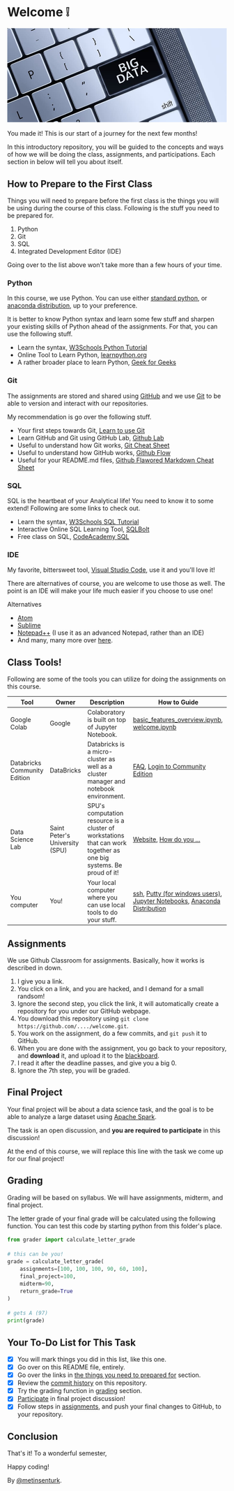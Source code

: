 # Welcome :grey_exclamation:

![Big Data](readme-contents/large-data-keyboard-computer.jpg)

You made it! This is our start of a journey for the next few months! 

In this introductory repository, you will be guided to the concepts and ways of how we will be doing the class, assignments, and participations. Each section in below will tell you about itself.

## How to Prepare to the First Class

Things you will need to prepare before the first class is the things you will be using during the course of this class. Following is the stuff you need to be prepared for.

1. Python
2. Git
3. SQL
4. Integrated Development Editor (IDE)

Going over to the list above won't take more than a few hours of your time. 

### Python

In this course, we use Python. You can use either [standard python](https://www.python.org/), or [anaconda distribution](https://www.anaconda.com/distribution/), up to your preference.

It is better to know Python syntax and learn some few stuff and sharpen your existing skills of Python ahead of the assignments. For that, you can use the following stuff.

- Learn the syntax, [W3Schools Python Tutorial](https://www.w3schools.com/python/default.asp)
- Online Tool to Learn Python, [learnpython.org](https://www.learnpython.org/)
- A rather broader place to learn Python, [Geek for Geeks](https://www.geeksforgeeks.org/python-programming-language/)

### Git 

The assignments are stored and shared using [GitHub](https://github.com/) and we use [Git](https://git-scm.com/) to be able to version and interact with our repositories.

My recommendation is go over the following stuff.

- Your first steps towards Git, [Learn to use Git](https://guides.github.com/activities/hello-world/)
- Learn GitHub and Git using GitHub Lab, [Github Lab](https://lab.github.com/)
- Useful to understand how Git works, [Git Cheat Sheet](https://education.github.com/git-cheat-sheet-education.pdf)
- Useful to understand how GitHub works, [Github Flow](https://enterprise.github.com/downloads/en/-github-flow-cheatsheet.pdf)
- Useful for your README.md files, [Github Flawored Markdown Cheat Sheet](https://enterprise.github.com/downloads/en/markdown-cheatsheet.pdf)

### SQL

SQL is the heartbeat of your Analytical life! You need to know it to some extend! Following are some links to check out.

- Learn the syntax, [W3Schools SQL Tutorial](https://www.w3schools.com/sql/)
- Interactive Online SQL Learning Tool, [SQLBolt](https://sqlbolt.com/)
- Free class on SQL, [CodeAcademy SQL](https://www.codecademy.com/learn/learn-sql)

### IDE

My favorite, bittersweet tool, [Visual Studio Code](https://code.visualstudio.com/), use it and you'll love it!

There are alternatives of course, you are welcome to use those as well. The point is an IDE will make your life much easier if you choose to use one!

Alternatives

- [Atom](https://atom.io/)
- [Sublime](https://www.sublimetext.com/)
- [Notepad++](https://notepad-plus-plus.org/) (I use it as an advanced Notepad, rather than an IDE) 
- And many, many more over [here](https://www.google.com/search?q=integrated+development+editor).

## Class Tools!

Following are some of the tools you can utilize for doing the assignments on this course.

Tool | Owner | Description | How to Guide
---- | ----- | ----------- | ------------
Google Colab | Google | Colaboratory is built on top of Jupyter Notebook. | [basic_features_overview.ipynb](https://colab.research.google.com/notebooks/basic_features_overview.ipynb), [welcome.ipynb](https://colab.research.google.com/notebooks/welcome.ipynb)
Databricks Community Edition | DataBricks | Databricks is a micro-cluster as well as a cluster manager and notebook environment. | [FAQ](https://databricks.com/product/faq/community-edition), [Login to Community Edition](https://community.cloud.databricks.com/login.html)
Data Science Lab | Saint Peter's University (SPU) | SPU's computation resource is a cluster of workstations that can work together as one big systems. Be proud of it! | [Website](https://dsl.saintpeters.edu/), [How do you ...](https://dsl.saintpeters.edu/doku.php?id=how_do_i)
You computer | You! | Your local computer where you can use local tools to do your stuff. | [ssh](https://en.wikipedia.org/wiki/Secure_Shell), [Putty (for windows users)](https://www.chiark.greenend.org.uk/~sgtatham/putty/), [Jupyter Notebooks](https://jupyter.org/), [Anaconda Distribution](https://www.anaconda.com/distribution/)

<h2>Assignments</h2>

We use Github Classroom for assignments. Basically, how it works is described in down.

1. I give you a link.
2. You click on a link, and you are hacked, and I demand for a small randsom!
3. Ignore the second step, you click the link, it will automatically create a repository for you under our GitHub webpage.
4. You download this repository using `git clone https://github.com/..../welcome.git`.
5. You work on the assignment, do a few commits, and `git push` it to GitHub.
6. When you are done with the assignment, you go back to your repository, and **download** it, and upload it to the [blackboard](https://saintpeters.blackboard.com/).
7. I read it after the deadline passes, and give you a big 0.
8. Ignore the 7th step, you will be graded.

## Final Project

Your final project will be about a data science task, and the goal is to be able to analyze a large dataset using [Apache Spark](https://spark.apache.org/).

The task is an open discussion, and **you are required to participate** in this discussion!

At the end of this course, we will replace this line with the task we come up for our final project!

## Grading

Grading will be based on syllabus. We will have assignments, midterm, and final project.

The letter grade of your final grade will be calculated using the following function. You can test this code by starting python from this folder's place.

``` py
from grader import calculate_letter_grade

# this can be you!
grade = calculate_letter_grade(
    assignments=[100, 100, 100, 90, 60, 100],
    final_project=100,
    midterm=90,
    return_grade=True
)

# gets A (97)
print(grade)
```

## Your To-Do List for This Task

- [x] You will mark things you did in this list, like this one.
- [x] Go over on this README file, entirely.
- [x] Go over the links in [the things you need to prepared for](#how-to-prepare-to-the-first-class) section.
- [x] Review the [commit history](https://github.com/spu-bigdataanalytics-201/welcome/commits/master) on this repository.
- [x] Try the grading function in [grading](#grading) section.
- [x] [Participate](https://github.com/spu-bigdataanalytics-201/welcome/issues/1) in final project discussion!
- [x] Follow steps in [assignments](#assignments), and push your final changes to GitHub, to your repository. 

## Conclusion

That's it! To a wonderful semester, 

Happy coding!

By [@metinsenturk](https://github.com/metinsenturk).
